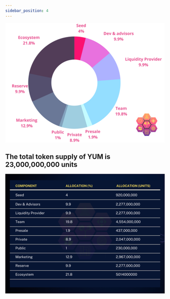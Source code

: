 ```yaml
---
sidebar_position: 4
---
```


![Yumpie NFT](../static/img/pie.svg)
## The total token supply of YUM is 23,000,000,000 units
![Yumpie NFT](../static/img/all.svg)



